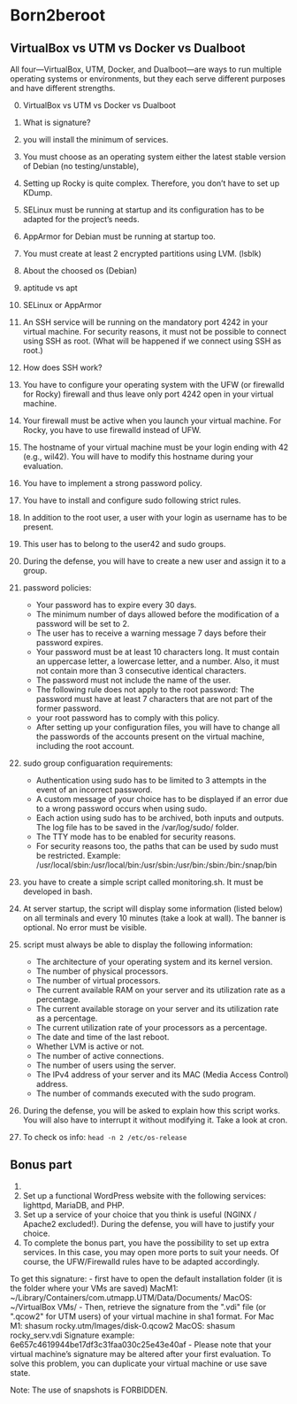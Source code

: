 # Born2beroot

## VirtualBox vs UTM vs Docker vs Dualboot

All four—VirtualBox, UTM, Docker, and Dualboot—are ways to run multiple operating systems or environments, but they each serve different purposes and have different strengths.

0. VirtualBox vs UTM vs Docker vs Dualboot
1. What is signature?
1. you will install the minimum of services.
2. You must choose as an operating system either the latest stable version of Debian (no testing/unstable),
1. Setting up Rocky is quite complex. Therefore, you don’t have to set up KDump.
2. SELinux must be running at startup and its configuration has to be adapted for the project’s needs.
3. AppArmor for Debian must be running at startup too.
4. You must create at least 2 encrypted partitions using LVM. (lsblk)

1. About the choosed os (Debian)
2. aptitude vs apt
3. SELinux or AppArmor

1. An SSH service will be running on the mandatory port 4242 in your virtual machine. For security reasons, it must not be possible to connect using SSH as root. (What will be happened if we connect using SSH as root.)
2. How does SSH work?
3. You have to configure your operating system with the UFW (or firewalld for Rocky) firewall and thus leave only port 4242 open in your virtual machine.
4. Your firewall must be active when you launch your virtual machine. For Rocky, you have to use firewalld instead of UFW.

1. The hostname of your virtual machine must be your login ending with 42 (e.g., wil42). You will have to modify this hostname during your evaluation.
2. You have to implement a strong password policy.
3. You have to install and configure sudo following strict rules.
4. In addition to the root user, a user with your login as username has to be present.
5. This user has to belong to the user42 and sudo groups.
6. During the defense, you will have to create a new user and assign it to a group.
7. password policies:
    - Your password has to expire every 30 days.
    - The minimum number of days allowed before the modification of a password will be set to 2.
    - The user has to receive a warning message 7 days before their password expires.
    - Your password must be at least 10 characters long. It must contain an uppercase letter, a lowercase letter, and a number. Also, it must not contain more than 3 consecutive identical characters.
    - The password must not include the name of the user.
    - The following rule does not apply to the root password: The password must have at least 7 characters that are not part of the former password.
    - your root password has to comply with this policy.
    - After setting up your configuration files, you will have to change all the passwords of the accounts present on the virtual machine, including the root account.

1. sudo group configuaration requirements:
    - Authentication using sudo has to be limited to 3 attempts in the event of an incorrect password.
    - A custom message of your choice has to be displayed if an error due to a wrong password occurs when using sudo.
    - Each action using sudo has to be archived, both inputs and outputs. The log file has to be saved in the /var/log/sudo/ folder.
    - The TTY mode has to be enabled for security reasons.
    - For security reasons too, the paths that can be used by sudo must be restricted.
      Example: /usr/local/sbin:/usr/local/bin:/usr/sbin:/usr/bin:/sbin:/bin:/snap/bin

1. you have to create a simple script called monitoring.sh. It must be developed in bash.
2. At server startup, the script will display some information (listed below) on all terminals and every 10 minutes (take a look at wall). The banner is optional. No error must be visible.
3. script must always be able to display the following information:
    - The architecture of your operating system and its kernel version.
    - The number of physical processors.
    - The number of virtual processors.
    - The current available RAM on your server and its utilization rate as a percentage.
    - The current available storage on your server and its utilization rate as a percentage.
    - The current utilization rate of your processors as a percentage.
    - The date and time of the last reboot.
    - Whether LVM is active or not.
    - The number of active connections.
    - The number of users using the server.
    - The IPv4 address of your server and its MAC (Media Access Control) address.
    - The number of commands executed with the sudo program.
4. During the defense, you will be asked to explain how this script works. You will also have to interrupt it without modifying it. Take a look at cron.
5. To check os info: `head -n 2 /etc/os-release`

## Bonus part

1.
2. Set up a functional WordPress website with the following services: lighttpd, MariaDB, and PHP.
3. Set up a service of your choice that you think is useful (NGINX / Apache2 excluded!). During the defense, you will have to justify your choice.
4. To complete the bonus part, you have the possibility to set up extra services. In this case, you may open more ports to suit your needs. Of course, the UFW/Firewalld rules have to be adapted accordingly.

To get this signature:
    - first have to open the default installation folder (it is the folder where your VMs are saved)
      MacM1: ~/Library/Containers/com.utmapp.UTM/Data/Documents/
      MacOS: ~/VirtualBox VMs/
    - Then, retrieve the signature from the ".vdi" file (or ".qcow2" for UTM users) of your virtual machine in sha1 format.
      For Mac M1: shasum rocky.utm/Images/disk-0.qcow2
      MacOS: shasum rocky_serv.vdi
      Signature example: 6e657c4619944be17df3c31faa030c25e43e40af
    - Please note that your virtual machine’s signature may be altered after your first evaluation. To solve this problem, you can duplicate your virtual machine or use save state.

Note: The use of snapshots is FORBIDDEN.
